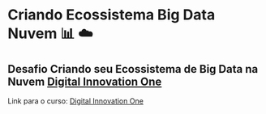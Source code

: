 # Criando Ecossistema Big Data Nuvem :bar_chart: ☁️

## Desafio Criando seu Ecossistema de Big Data na Nuvem [Digital Innovation One](https://digitalinnovation.one/)


Link para o curso: [Digital Innovation One](https://digitalinnovation.one/)
